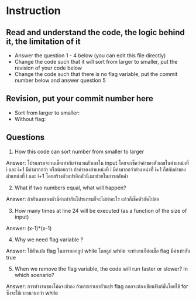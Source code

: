 ﻿# Instruction

## Read and understand the code, the logic behind it, the limitation of it
* Answer the question 1 - 4 below (you can edit this file directly)
* Change the code such that it will sort from larger to smaller, put the revision of your code below
* Change the code such that there is no flag variable, put the commit number below and answer question 5 


## Revision, put your commit number here
* Sort from larger to smaller:
* Without flag:

## Questions
1. How this code can sort number from smaller to larger
 
Answer: โปรแกรมจะวนเช็คเท่ากับจำนวนตัวเลขใน input โดยจะเช็คว่าค่าของตัวเลขในตำแหน่งที่ i และ i+1 มีค่ามากกว่า หรือน้อยกว่า ถ้าค่าของตำแหน่งที่ i มีค่ามากกว่าตำแหน่งที่ i+1 ก็สลับค่าของ ตำแหน่งที่ i และ i+1 โดยสร้างตัวแปรอีกตัวนึงมาช่วยในการสลับค่า

2. What if two numbers equal, what will happen? 

Answer: ถ้าตัวเลขสองตัวมีค่าเท่ากันโปรแกรมก็จะไม่ทำอะไร แล้วก็เช็คตัวถัดไปต่อ

3. How many times at line 24 will be executed (as a function of the size of input) 

Answer: (x-1)*(x-1)

4. Why we need flag variable ? 

Answer: ใช้ตัวแปล flag ในการออกลูป while โดยลูป while จะทำงานก็ต่อเมื่อ flag มีค่าเท่ากับ true

5. When we remove the flag variable, the code will run faster or slower? in which scenario? 

Answer: การทำงานของโค้ดจะช้าลง ถ้าหากเราเอาตัวแปร flag ออกจะต้องเขียนฟังก์ชั่นโดยใช้ for ซึ่งจะใช้เวลานานกว่า while